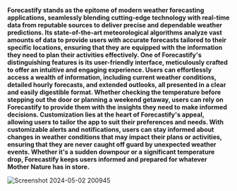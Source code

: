 ****Forecastify stands as the epitome of modern weather forecasting applications,
seamlessly blending cutting-edge technology with real-time data from reputable
sources to deliver precise and dependable weather predictions. Its state-of-the-art
meteorological algorithms analyze vast amounts of data to provide users with accurate
forecasts tailored to their specific locations, ensuring that they are equipped with the
information they need to plan their activities effectively. One of Forecastify's
distinguishing features is its user-friendly interface, meticulously crafted to offer an
intuitive and engaging experience. Users can effortlessly access a wealth of
information, including current weather conditions, detailed hourly forecasts, and
extended outlooks, all presented in a clear and easily digestible format. Whether
checking the temperature before stepping out the door or planning a weekend getaway,
users can rely on Forecastify to provide them with the insights they need to make
informed decisions. Customization lies at the heart of Forecastify's appeal, allowing
users to tailor the app to suit their preferences and needs. With customizable alerts and
notifications, users can stay informed about changes in weather conditions that may
impact their plans or activities, ensuring that they are never caught off guard by
unexpected weather events. Whether it's a sudden downpour or a significant
temperature drop, Forecastify keeps users informed and prepared for whatever Mother
Nature has in store.****


![Screenshot 2024-05-02 200945](https://github.com/GrithiAkshayaa/Weather_AndroidApp/assets/141016040/d1247323-d1a7-4679-a78d-6779afffd6ef)
